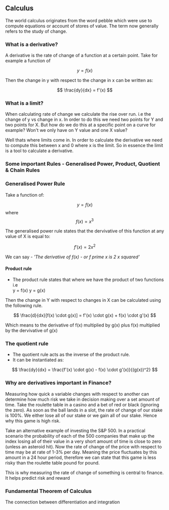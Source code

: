## Calculus
The world calculus originates from the word pebble which were use to compute equations or account of stores of value. The term now generally refers to the study of change.

### What is a derivative? 
A derivative is the rate of change of a function at a certain point. Take for example a function of

$$
y = f(x)
$$

Then the change in y with respect to the change in x can be written as:

$$ 
\frac{dy}{dx} = f'(x)
$$


### What is a limit?
When calculating rate of change we calculate the rise over run. i.e the change of y vs change in x. In order to do this we need two points for Y and two points for X. But how do we do this at a specific point on a curve for example? Won't we only have on Y value and one X value?

Well thats where limits come in. In order to calculate the derivative we need to compute this between x and 0 where x is the limit. So in essence the limit is a tool to calculate a derivative.

### Some important Rules - Generalised Power, Product, Quotient & Chain Rules
### Generalised Power Rule
Take a function of:

$$
y = f(x)
$$
where 
$$
f(x) = x^3
$$

The generalised power rule states that the dervivative of this function at any value of X is equal to:

$$
f'(x) = 2x^2
$$ 

We can say - *'The derivative of f(x) - or f prime x is 2 x squared'*

#### Product rule
- The product rule states that where we have the product of two functions i.e   
y = f(x)
y = g(x)

Then the change in Y with respect to changes in X can be calculated using the following rule.

$$
\frac{d}{dx}[f(x) \cdot g(x)] = f'(x) \cdot g(x) + f(x) \cdot g'(x)
$$

Which means to the derivative of f(x) multiplied by g(x) plus f(x) multiplied by the dervivative of g(x)

### The quotient rule
- The quotient rule acts as the inverse of the product rule.
- It can be instantiated as:

$$
\frac{dy}{dx} = \frac{f'(x) \cdot g(x) - f(x) \cdot g'(x)}{(g(x))^2}
$$

### Why are derivatives important in Finance?
Measuring how quick a variable changes with respect to another can determine how much risk we take in decision making over a set amount of time. Take the roulette table in a casino and a bet of red or black (ignoring the zero). As soon as the ball lands in a slot, the rate of change of our stake is 100%. We either lose all of our stake or we gain all of our stake. Hence why this game is high risk.

Take an alternative example of investing the S&P 500. In a practical scenario the probability of each of the 500 companies that make up the index losing all of their value in a very short amount of time is close to zero (unless an asteroid hit). Now the rate of change of the price with respect to time may be at rate of 1-3% per day. Meaning the price fluctuates by this amount in a 24 hour period, therefore we can state that this game is less risky than the roulette table pound for pound. 

This is why measuring the rate of change of something is central to finance. It helps predict risk and reward


### Fundamental Theorem of Calculus
The connection between differentiation and integration

